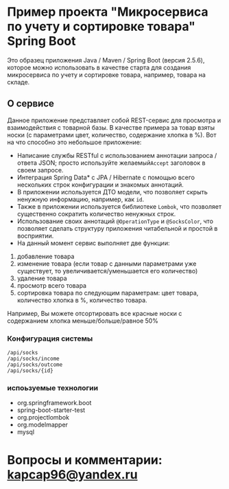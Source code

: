 # Пример проекта "Микросервиса по учету и сортировке товара" Spring Boot
Это образец приложения Java / Maven / Spring Boot (версия 2.5.6), которое можно использовать в качестве старта для создания микросервиса по учету и сортировке товара, например, товара на складе.
## О сервисе
Данное приложение представляет собой REST-сервис для просмотра и взаимодействия с товарной базы. В качестве примера за товар взяты носки (с параметрами цвет, количество, содержание хлопка в %). Вот на что способно это небольшое приложение:
* Написание службы RESTful с использованием аннотации запроса / ответа JSON; просто используйте желаемый``Accept`` заголовок в своем запросе.
* Интеграция Spring Data* с JPA / Hibernate с помощью всего нескольких строк конфигурации и знакомых аннотаций. 
* В приложении используется ДТО модели, что позволяет скрыть ненужную информацию, например, как ``id``.
* Также в приложении  используется библиотеке ``Lombok``, что позволяет существенно сократить количество ненужных строк.
* Использование своих аннотаций ``@OperationType`` и ``@SocksColor``, что позволяет сделать структуру приложения читабельной и простой в восприятии. 
* На данный момент сервис выполняет две функции: 
1)	добавление товара 
2)	изменение товара (если товар с данными параметрами уже существует, то увеличивается/уменьшается его количество)
3)	удаление товара 
4)	просмотр всего товара
5)	сортировка товара по следующим параметрам: цвет товара, количество хлопка в %, количество товара.

Например, Вы можете отсортировать все красные носки с содержанием хлопка меньше/больше/равное 50% 

### Конфигурация системы
```
/api/socks
/api/socks/income
/api/socks/outcome
/api/socks/{id}

```
### испоьзуемые технологии          
* org.springframework.boot
* spring-boot-starter-test
* org.projectlombok
* org.modelmapper
* mysql

            
           
       




# Вопросы и комментарии:  kapcap96@yandex.ru
